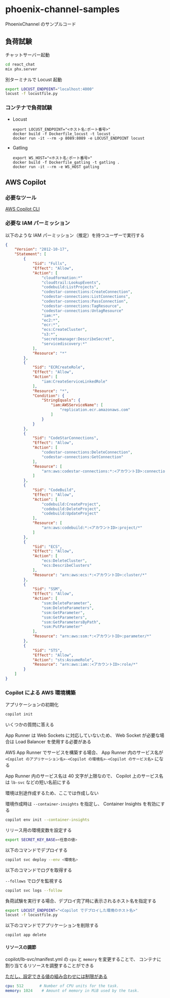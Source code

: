 # phoenix-channel-samples

PhoenixChannel のサンプルコード

## 負荷試験

チャットサーバー起動

```bash
cd react_chat
mix phx.server
```

別ターミナルで Locust 起動

```bash
export LOCUST_ENDPOINT="localhost:4000"
locust -f locustfile.py
```

### コンテナで負荷試験

- Locust

  ```bin
  export LOCUST_ENDPOINT="<ホスト名:ポート番号>"
  docker build -f Dockerfile_locust -t locust .
  docker run -it --rm -p 8089:8089 -e LOCUST_ENDPOINT locust
  ```

- Gatling

  ```bin
  export WS_HOST="<ホスト名:ポート番号>"
  docker build -f Dockerfile_gatling -t gatling .
  docker run -it --rm -e WS_HOST gatling
  ```

## AWS Copilot

### 必要なツール

[AWS Copilot CLI][copilot]

### 必要な IAM パーミッション

以下のような IAM パーミッション（推定）を持つユーザーで実行する

```json
{
    "Version": "2012-10-17",
    "Statement": [
        {
            "Sid": "Fulls",
            "Effect": "Allow",
            "Action": [
                "cloudformation:*"
                "cloudtrail:LookupEvents",
                "codebuild:ListProjects",
                "codestar-connections:CreateConnection",
                "codestar-connections:ListConnections",
                "codestar-connections:PassConnection",
                "codestar-connections:TagResource",
                "codestar-connections:UntagResource"
                "iam:*",
                "ec2:*",
                "ecr:*",
                "ecs:CreateCluster",
                "s3:*",
                "secretsmanager:DescribeSecret",
                "servicediscovery:*"
            ],
            "Resource": "*"
        },
        {
            "Sid": "ECRCreateRole",
            "Effect": "Allow",
            "Action": [
                "iam:CreateServiceLinkedRole"
            ],
            "Resource": "*",
            "Condition": {
                "StringEquals": {
                    "iam:AWSServiceName": [
                        "replication.ecr.amazonaws.com"
                    ]
                }
            }
        },
        {
            "Sid": "CodeStarConnections",
            "Effect": "Allow",
            "Action": [
                "codestar-connections:DeleteConnection",
                "codestar-connections:GetConnection"
            ],
            "Resource": [
                "arn:aws:codestar-connections:*:<アカウントID>:connection/*"
            ]
        },
        {
            "Sid": "CodeBuild",
            "Effect": "Allow",
            "Action": [
                "codebuild:CreateProject",
                "codebuild:DeleteProject",
                "codebuild:UpdateProject"
            ],
            "Resource": [
                "arn:aws:codebuild:*:<アカウントID>:project/*"
            ]
        },
        {
            "Sid": "ECS",
            "Effect": "Allow",
            "Action": [
                "ecs:DeleteCluster",
                "ecs:DescribeClusters"
            ],
            "Resource": "arn:aws:ecs:*:<アカウントID>:cluster/*"
        },
        {
            "Sid": "SSM",
            "Effect": "Allow",
            "Action": [
                "ssm:DeleteParameter",
                "ssm:DeleteParameters",
                "ssm:GetParameter",
                "ssm:GetParameters",
                "ssm:GetParametersByPath",
                "ssm:PutParameter"
            ],
            "Resource": "arn:aws:ssm:*:<アカウントID>:parameter/*"
        },
        {
            "Sid": "STS",
            "Effect": "Allow",
            "Action": "sts:AssumeRole",
            "Resource": "arn:aws:iam::<アカウントID>:role/*"
        }
    ]
}
```

### Copilot による AWS 環境構築

アプリケーションの初期化

```bash
copilot init
```

いくつかの質問に答える

App Runner は Web Sockets に対応していないため、
Web Socket が必要な場合は Load Balancer を使用する必要がある

AWS App Runner でサービスを構築する場合、
App Runner 内のサービス名が
`<Copilot のアプリケーション名>-<Copilot の環境名>-<Copilot のサービス名>`
になる

App Runner 内のサービス名は 40 文字が上限なので、
Copilot 上のサービス名は `lb-svc` などの短い名前にする

環境は別途作成するため、ここでは作成しない

環境作成時は `--container-insights` を指定し、 Container Insights を有効にする

```bash
copilot env init --container-insights
```

リリース用の環境変数を設定する

```bash
export SECRET_KEY_BASE=<任意の値>
```

以下のコマンドでデプロイする

```bash
copilot svc deploy --env <環境名>
```

以下のコマンドでログを取得する

`--follows` でログを監視する

```bash
copilot svc logs --follow
```

負荷試験を実行する場合、デプロイ完了時に表示されるホスト名を指定する

```bash
export LOCUST_ENDPOINT="<Copilot でデプロイした環境のホスト名>"
locust -f locustfile.py
```

以下のコマンドでアプリケーションを削除する

```bash
copilot app delete
```

#### リソースの調節

copilot/lb-svc/manifest.yml の `cpu` と `memory` を変更することで、
コンテナに割り当てるリソースを調整することができる

[ただし、設定できる値の組み合わせには制限がある][resource]

```yml
cpu: 512       # Number of CPU units for the task.
memory: 1024    # Amount of memory in MiB used by the task.
```

[copilot]: https://aws.github.io/copilot-cli/ja/
[resource]: https://docs.aws.amazon.com/ja_jp/AmazonECS/latest/developerguide/task-cpu-memory-error.html
